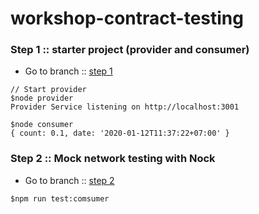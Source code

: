 # workshop-contract-testing

### Step 1 :: starter project (provider and consumer)
* Go to branch :: [step 1](https://github.com/up1/workshop-contract-testing/tree/step-01)

```
// Start provider
$node provider
Provider Service listening on http://localhost:3001

$node consumer
{ count: 0.1, date: '2020-01-12T11:37:22+07:00' }
```

### Step 2 :: Mock network testing with Nock
* Go to branch :: [step 2](https://github.com/up1/workshop-contract-testing/tree/step-02)
```
$npm run test:comsumer
```
